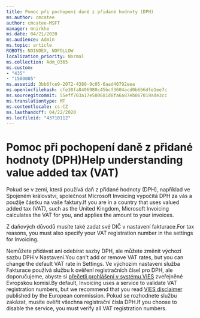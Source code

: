 ```yaml
---
title: Pomoc při pochopení daně z přidané hodnoty (DPH)
ms.author: cmcatee
author: cmcatee-MSFT
manager: mnirkhe
ms.date: 04/21/2020
ms.audience: Admin
ms.topic: article
ROBOTS: NOINDEX, NOFOLLOW
localization_priority: Normal
ms.collection: Adm_O365
ms.custom:
- "435"
- "1500005"
ms.assetid: 3bb6fce9-2072-4380-9c05-6aad40792eea
ms.openlocfilehash: cfe38fa8406980c45bcf3604acd0b666dfe1ee7c
ms.sourcegitcommit: 55eff703a17e500681d8fa6a87eb067019ade3cc
ms.translationtype: MT
ms.contentlocale: cs-CZ
ms.lasthandoff: 04/22/2020
ms.locfileid: "43710112"
---
```

# <a name="help-understanding-value-added-tax-vat"></a><span data-ttu-id="17de5-102">Pomoc při pochopení daně z přidané hodnoty (DPH)</span><span class="sxs-lookup"><span data-stu-id="17de5-102">Help understanding value added tax (VAT)</span></span>

<span data-ttu-id="17de5-103">Pokud se v zemi, která používá daň z přidané hodnoty (DPH), například ve Spojeném království, společnost Microsoft Invoicing vypočítá DPH za vás a použije částku na vaše faktury.</span><span class="sxs-lookup"><span data-stu-id="17de5-103">If you are in a country that uses valued added tax (VAT), such as the United Kingdom, Microsoft Invoicing calculates the VAT for you, and applies the amount to your invoices.</span></span>
  
<span data-ttu-id="17de5-104">Z daňových důvodů musíte také zadat své DIČ v nastavení fakturace.</span><span class="sxs-lookup"><span data-stu-id="17de5-104">For tax reasons, you must also specify your VAT registration number in the settings for Invoicing.</span></span>
  
<span data-ttu-id="17de5-105">Nemůžete přidávat ani odebírat sazby DPH, ale můžete změnit výchozí sazbu DPH v Nastavení.</span><span class="sxs-lookup"><span data-stu-id="17de5-105">You can't add or remove VAT rates, but you can change the default VAT rate in Settings.</span></span> <span data-ttu-id="17de5-106">Ve výchozím nastavení služba Fakturace používá službu k ověření registračních čísel pro DPH, ale doporučujeme, abyste si [přečetli prohlášení v systému VIES](https://go.microsoft.com/fwlink/?LinkID=841741) zveřejněné Evropskou komisí.</span><span class="sxs-lookup"><span data-stu-id="17de5-106">By default, Invoicing uses a service to validate VAT registration numbers, but we recommend that you read [VIES disclaimer](https://go.microsoft.com/fwlink/?LinkID=841741) published by the European commission.</span></span> <span data-ttu-id="17de5-107">Pokud se rozhodnete službu zakázat, musíte ověřit všechna registrační čísla DPH.</span><span class="sxs-lookup"><span data-stu-id="17de5-107">If you choose to disable the service, you must verify all VAT registration numbers.</span></span>